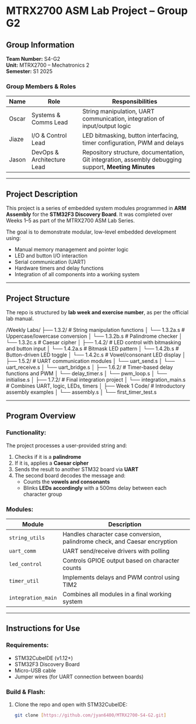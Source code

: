 # MTRX2700 ASM Lab Project – Group G2

## Group Information

**Team Number:** S4-G2  
**Unit:** MTRX2700 – Mechatronics 2  
**Semester:** S1 2025  

### Group Members & Roles

| Name           | Role                         | Responsibilities                                                                 |
|----------------|------------------------------|----------------------------------------------------------------------------------|
| Oscar          | Systems & Comms Lead         | String manipulation, UART communication, integration of input/output logic      |
| Jiaze          | I/O & Control Lead           | LED bitmasking, button interfacing, timer configuration, PWM and delays         |
| Jason          | DevOps & Architecture Lead   | Repository structure, documentation, Git integration, assembly debugging support, **Meeting Minutes**|

---

## Project Description

This project is a series of embedded system modules programmed in **ARM Assembly** for the **STM32F3 Discovery Board**. It was completed over Weeks 1–5 as part of the MTRX2700 ASM Lab Series.

The goal is to demonstrate modular, low-level embedded development using:
- Manual memory management and pointer logic
- LED and button I/O interaction
- Serial communication (UART)
- Hardware timers and delay functions
- Integration of all components into a working system

---

## Project Structure

The repo is structured by **lab week and exercise number**, as per the official lab manual.

/Weekly Labs/
├── 1.3.2/           # String manipulation functions
│   └── 1.3.2a.s     # Uppercase/lowercase conversion
│   └── 1.3.2b.s     # Palindrome checker
│   └── 1.3.2c.s     # Caesar cipher
│
├── 1.4.2/           # LED control with bitmasking and button input
│   └── 1.4.2a.s     # Bitmask LED pattern
│   └── 1.4.2b.s     # Button-driven LED toggle
│   └── 1.4.2c.s     # Vowel/consonant LED display
│
├── 1.5.2/           # UART communication modules
│   └── uart_send.s
│   └── uart_receive.s
│   └── uart_bridge.s
│
├── 1.6.2/           # Timer-based delay functions and PWM
│   └── delay_timer.s
│   └── pwm_loop.s
│   └── initialise.s
│
├── 1.7.2/           # Final integration project
│   └── integration_main.s   # Combines UART, logic, LEDs, timers
│
├── Week 1 Code/     # Introductory assembly examples
│   └── assembly.s
│   └── first_timer_test.s



---

## Program Overview

### Functionality:
The project processes a user-provided string and:
1. Checks if it is a **palindrome**
2. If it is, applies a **Caesar cipher**
3. Sends the result to another STM32 board via **UART**
4. The second board decodes the message and:
   - Counts the **vowels and consonants**
   - Blinks **LEDs accordingly** with a 500ms delay between each character group

### Modules:
| Module        | Description                                                                 |
|---------------|-----------------------------------------------------------------------------|
| `string_utils`| Handles character case conversion, palindrome check, and Caesar encryption |
| `uart_comm`   | UART send/receive drivers with polling                                      |
| `led_control` | Controls GPIOE output based on character counts                             |
| `timer_util`  | Implements delays and PWM control using TIM2                               |
| `integration_main` | Combines all modules in a final working system                        |

---

## Instructions for Use

### Requirements:
- STM32CubeIDE (v1.12+)
- STM32F3 Discovery Board
- Micro-USB cable
- Jumper wires (for UART connection between boards)

### Build & Flash:
1. Clone the repo and open with STM32CubeIDE:
   ```bash
   git clone [https://github.com/jyan6400/MTRX2700-S4-G2.git]


